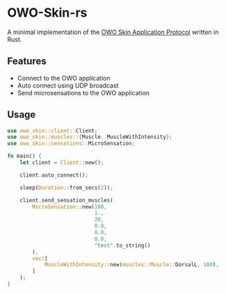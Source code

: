 # OWO-Skin-rs
A minimal implementation of the [OWO Skin Application Protocol](https://owogame.com/) written in Rust.

## Features
- Connect to the OWO application
- Auto connect using UDP broadcast
- Send microsensations to the OWO application

## Usage
```rust
use owo_skin::client::Client;
use owo_skin::muscles::{Muscle, MuscleWithIntensity};
use owo_skin::sensations::MicroSensation;

fn main() {
    let client = Client::new();

    client.auto_connect();

    sleep(Duration::from_secs(2));

    client.send_sensation_muscles(
        MicroSensation::new(100,
                            1.,
                            20,
                            0.0,
                            0.0,
                            0.0,
                            "test".to_string()
        ),
        vec![
            MuscleWithIntensity::new(muscles::Muscle::DorsalL, 100),
        ]
    );
}
```
